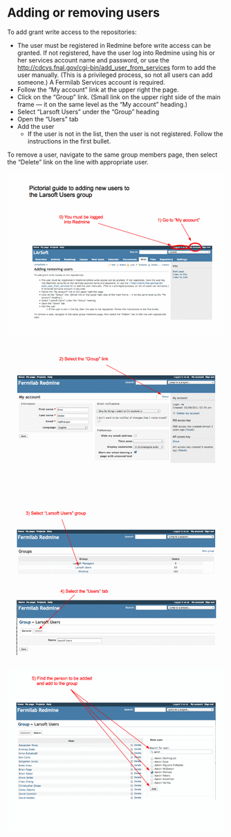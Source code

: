 # Adding or removing users

To add grant write access to the repositories:

-   The user must be registered in Redmine before write access can be granted. If not registered, have the user log into Redmine using his or her services account name and password, or use the http://cdcvs.fnal.gov/cgi-bin/add_user_from_services form to add the user manually. (This is a privileged process, so not all users can add someone.) A Fermilab Services account is required.
-   Follow the “My account” link at the upper right the page.
-   Click on the “Group” link. (Small link on the upper right side of the main frame — it on the same level as the “My account” heading.)
-   Select “Larsoft Users” under the “Group” heading
-   Open the “Users” tab
-   Add the user
    -   If the user is not in the list, then the user is not registered. Follow the instructions in the first bullet.

To remove a user, navigate to the same group members page, then select the “Delete” link on the line with appropriate user.

![](assets/img/larsoft/instructions-adding-users-p1.gif)
![](assets/img/larsoft/instructions-adding-users-p2.gif)
![](assets/img/larsoft/instructions-adding-users-p3.gif)
![](assets/img/larsoft/instructions-adding-users-p4.gif)
